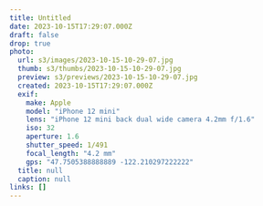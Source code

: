 ```yaml
---
title: Untitled
date: 2023-10-15T17:29:07.000Z
draft: false
drop: true
photo:
  url: s3/images/2023-10-15-10-29-07.jpg
  thumb: s3/thumbs/2023-10-15-10-29-07.jpg
  preview: s3/previews/2023-10-15-10-29-07.jpg
  created: 2023-10-15T17:29:07.000Z
  exif:
    make: Apple
    model: "iPhone 12 mini"
    lens: "iPhone 12 mini back dual wide camera 4.2mm f/1.6"
    iso: 32
    aperture: 1.6
    shutter_speed: 1/491
    focal_length: "4.2 mm"
    gps: "47.7505388888889 -122.210297222222"
  title: null
  caption: null
links: []
---
```

